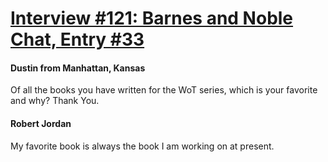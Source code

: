 # [Interview #121: Barnes and Noble Chat, Entry #33](https://www.theoryland.com/intvmain.php?i=121#33)

#### Dustin from Manhattan, Kansas

Of all the books you have written for the WoT series, which is your favorite and why? Thank You.

#### Robert Jordan

My favorite book is always the book I am working on at present.


